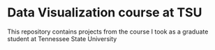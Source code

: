 # Data Visualization course at TSU
This repository contains projects from the course I took as a graduate student at Tennessee State University 
